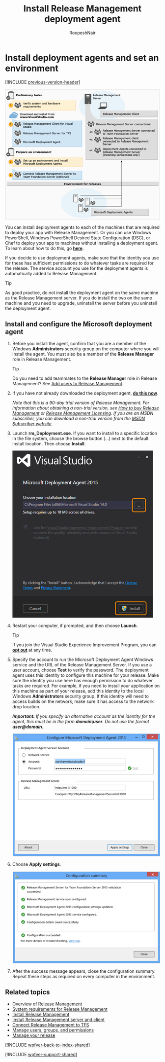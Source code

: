 ﻿---
title: Install Release Management deployment agent
ms.custom: seodec18
description: Learn how you can install deployment agent and set up machines for an environment for VS 2015 and Team Foundation Server (TFS) 2015
ms.assetid: 0C70DBD0-A1A4-4E20-AFA2-F4EC7BF7FA2A
ms.topic: conceptual
ms.author: ronai
author: RoopeshNair
ms.date: 07/16/2018
monikerRange: '>= tfs-2013'
---

# Install deployment agents and set an environment

[!INCLUDE [previous-version-header](../../includes/previous-version-header.md)]

![Installing Release Management on TFS](media/install-agent-01.png)

You can install deployment agents to each of the machines that are required to 
deploy your app with Release Management. Or you can use Windows PowerShell,
 Windows PowerShell Desired State Configuration (DSC), or Chef to deploy your 
app to machines without installing a deployment agent. To learn about how to 
do this, go **[here](../release-without-agents.md)**.

If you decide to use deployment agents, make sure that the identity you use 
for these has sufficient permissions to do whatever tasks are required for 
the release. The service account you use for the deployment agents is 
automatically added to Release Management.

> [!TIP]
> As good practice, do not install the deployment agent on the 
> same machine as the Release Management server. If you do install the two on 
> the same machine and you need to upgrade, uninstall the server before you 
> uninstall the deployment agent. 
 
## Install and configure the Microsoft deployment agent

1. Before you install the agent, confirm that you are a 
   member of the Windows **Administrators** security group on the computer 
   where you will install the agent. You must also be a member of the 
   **Release Manager** role in Release Management.

   > [!TIP]
   > Do you need to add teammates to the **Release Manager** role 
   > in Release Management? See [Add users to Release Management](../add-users-and-groups.md).

2. If you have not already downloaded the deployment agent, 
   **[do this now](https://visualstudio.microsoft.com/downloads/download-visual-studio-vs)**.

   _Note that this is a 90-day trial version of Release Management. For 
   information about obtaining a non-trial version, see 
   [How to buy Release Management](https://visualstudio.microsoft.com/products/how-to-buy-release-management-vs)
   or 
   [Release Management Licensing](https://visualstudio.microsoft.com/release-mgmt-licensing-vs).
   If you are an MSDN subscriber, you can download a non-trial version from the 
   [MSDN Subscriber website](/powerapps/developer/common-data-service/org-service/subscribe-sdk-assembly-updates-using-nuget)._ 
 
3. Launch **rm_Deployment.exe**. If you want to install to a specific location 
   in the file system, choose the browse button (...) next to the default 
   install location. Then choose **Install**.
   
   ![Starting the installation of the agent](media/install-agent-02.png)

4. Restart your computer, if prompted, and then choose **Launch**.

   > [!TIP]
   > If you join the Visual Studio Experience Improvement Program,
   > you can **[opt out](../manage-your-release.md#optout)** at any time.

5. Specify the account to run the Microsoft Deployment Agent Windows 
   service and the URL of the Release Management Server. If you use a user 
   account, choose **Test** to verify the password. The deployment agent uses 
   this identity to configure this machine for your release. Make sure the 
   identity you use here has enough permission to do whatever tasks are 
   required. For example, if you need to install your application on this 
   machine as part of your release, add this identity to the local Windows 
   **Administrators** security group. If this identity will need to access 
   builds on the network, make sure it has access to the network drop location.

   ***Important:*** <em>If you specify an alternative account as the identity for 
   the agent, this must be in the form **domain\user**. Do not use the format 
   <strong>user@domain</strong>.</em>

   ![Configuring the agent service account and server location](media/install-agent-03.png)
 
6. Choose **Apply settings**.

   ![Configuration summary page](media/install-agent-04.png)

7. After the success message appears, close the configuration summary. Repeat
   these steps as required on every computer in the environment.

## Related topics

* [Overview of Release Management](../release-management-overview.md)
* [System requirements for Release Management](system-requirements.md)
* [Install Release Management](../install-release-management.md)
* [Install Release Management server and client](install-server-and-client.md)
* [Connect Release Management to TFS](connect-to-tfs.md)
* [Manage users, groups, and permissions](../add-users-and-groups.md)
* [Manage your release](../manage-your-release.md) 
  
[!INCLUDE [wpfver-back-to-index-shared](../../includes/wpfver-back-to-index-shared.md)]
 
[!INCLUDE [wpfver-support-shared](../../includes/wpfver-support-shared.md)]